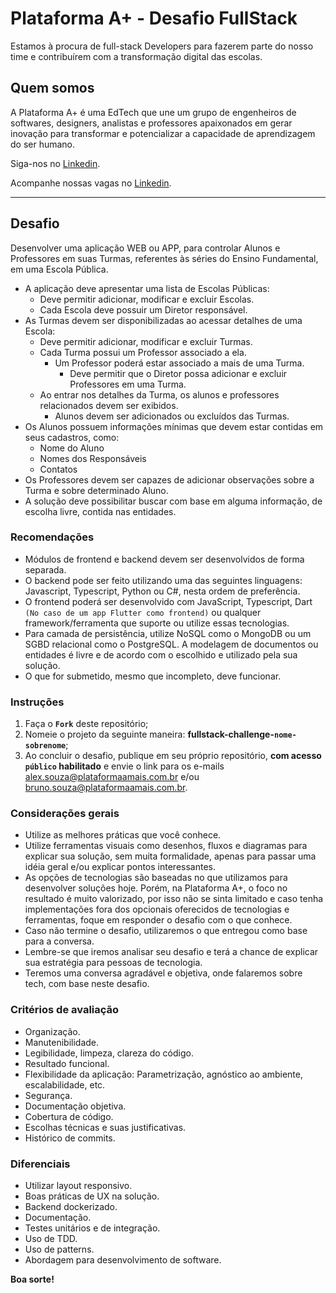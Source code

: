 # Plataforma A+ - Desafio FullStack

Estamos à procura de full-stack Developers para fazerem parte do nosso time e contribuírem com a transformação digital das escolas.

## Quem somos

A Plataforma A+ é uma EdTech que une um grupo de engenheiros de softwares, designers, analistas e professores apaixonados em gerar inovação para transformar e potencializar a capacidade de aprendizagem do ser humano.

Siga-nos no [Linkedin](https://www.linkedin.com/company/plataformaamais).

Acompanhe nossas vagas no [Linkedin](https://www.linkedin.com/company/plataformaamais/jobs/).

---

## Desafio

Desenvolver uma aplicação WEB ou APP, para controlar Alunos e Professores em suas Turmas, referentes às séries do Ensino Fundamental, em uma Escola Pública.

- A aplicação deve apresentar uma lista de Escolas Públicas:
  - Deve permitir adicionar, modificar e excluir Escolas.
  - Cada Escola deve possuir um Diretor responsável.
- As Turmas devem ser disponibilizadas ao acessar detalhes de uma Escola:
  - Deve permitir adicionar, modificar e excluir Turmas.
  - Cada Turma possui um Professor associado a ela.
    - Um Professor poderá estar associado a mais de uma Turma.
      - Deve permitir que o Diretor possa adicionar e excluir Professores em uma Turma.
  - Ao entrar nos detalhes da Turma, os alunos e professores relacionados devem ser exibidos.
    - Alunos devem ser adicionados ou excluídos das Turmas.
- Os Alunos possuem informações mínimas que devem estar contidas em seus cadastros, como:
  - Nome do Aluno
  - Nomes dos Responsáveis
  - Contatos
- Os Professores devem ser capazes de adicionar observações sobre a Turma e sobre determinado Aluno.
- A solução deve possibilitar buscar com base em alguma informação, de escolha livre, contida nas entidades.

### Recomendações

- Módulos de frontend e backend devem ser desenvolvidos de forma separada.
- O backend pode ser feito utilizando uma das seguintes linguagens: Javascript, Typescript, Python ou C#, nesta ordem de preferência.
- O frontend poderá ser desenvolvido com JavaScript, Typescript, Dart `(No caso de um app Flutter como frontend)` ou qualquer framework/ferramenta que suporte ou utilize essas tecnologias.
- Para camada de persistência, utilize NoSQL como o MongoDB ou um SGBD relacional como o PostgreSQL. A modelagem de documentos ou entidades é livre e de acordo com o escolhido e utilizado pela sua solução.
- O que for submetido, mesmo que incompleto, deve funcionar.

### Instruções

1. Faça o **`Fork`** deste repositório;
2. Nomeie o projeto da seguinte maneira: **fullstack-challenge-`nome-sobrenome`**;
3. Ao concluir o desafio, publique em seu próprio repositório, **com acesso `público` habilitado** e envie o link para os e-mails <alex.souza@plataformaamais.com.br> e/ou <bruno.souza@plataformaamais.com.br>.

### Considerações gerais

- Utilize as melhores práticas que você conhece.
- Utilize ferramentas visuais como desenhos, fluxos e diagramas para explicar sua solução, sem muita formalidade, apenas para passar uma idéia geral e/ou explicar pontos interessantes.
- As opções de tecnologias são baseadas no que utilizamos para desenvolver soluções hoje. Porém, na Plataforma A+, o foco no resultado é muito valorizado, por isso não se sinta limitado e caso tenha implementações fora dos opcionais oferecidos de tecnologias e ferramentas, foque em responder o desafio com o que conhece.
- Caso não termine o desafio, utilizaremos o que entregou como base para a conversa.
- Lembre-se que iremos analisar seu desafio e terá a chance de explicar sua estratégia para pessoas de tecnologia.
- Teremos uma conversa agradável e objetiva, onde falaremos sobre tech, com base neste desafio.

### Critérios de avaliação

- Organização.
- Manutenibilidade.
- Legibilidade, limpeza, clareza do código​.
- Resultado funcional.
- Flexibilidade da aplicação:​ Parametrização, agnóstico ao ambiente, escalabilidade, etc.
- Segurança​.
- Documentação objetiva.
- Cobertura de código.
- Escolhas técnicas e suas justificativas.
- Histórico de commits​.

### Diferenciais

- Utilizar layout responsivo.
- Boas práticas de UX na solução.
- Backend dockerizado.
- Documentação.
- Testes unitários e de integração.
- Uso de TDD.
- Uso de patterns.
- Abordagem para desenvolvimento de software.

**Boa sorte!**
